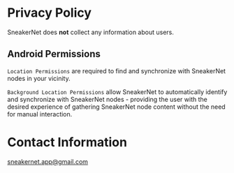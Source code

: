 Privacy Policy
================================================================================

SneakerNet does **not** collect any information about users.

Android Permissions
--------------------------------------------------------------------------------
`Location Permissions` are required to find and synchronize with SneakerNet
nodes in your vicinity.

`Background Location Permissions` allow SneakerNet to automatically identify and
synchronize with SneakerNet nodes - providing the user with the desired
experience of gathering SneakerNet node content without the need for manual
interaction.

Contact Information
================================================================================
sneakernet.app@gmail.com



